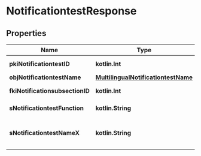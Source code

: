 
# NotificationtestResponse

## Properties
| Name | Type | Description | Notes |
| ------------ | ------------- | ------------- | ------------- |
| **pkiNotificationtestID** | **kotlin.Int** | The unique ID of the Notificationtest |  |
| **objNotificationtestName** | [**MultilingualNotificationtestName**](MultilingualNotificationtestName.md) |  |  |
| **fkiNotificationsubsectionID** | **kotlin.Int** | The unique ID of the Notificationsubsection |  |
| **sNotificationtestFunction** | **kotlin.String** | The function name of the Notificationtest |  |
| **sNotificationtestNameX** | **kotlin.String** | The name of the Notificationtest in the language of the requester |  |



